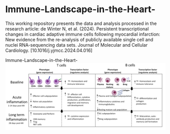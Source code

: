 # Immune-Landscape-in-the-Heart-
This working repository presents the data and analysis processed in the research article: 
de Winter N, et al. (2024). Persistent transcriptional changes in cardiac adaptive immune cells following myocardial infarction: New evidence from the re-analysis of publicly available single cell and nuclei RNA-sequencing data sets. Journal of Molecular and Cellular Cardiology. [10.1016/j.yjmcc.2024.04.016]

Immune-Landscape-in-the-Heart-
![Project Logo](https://github.com/natasha-bioinfo/Immune-Landscape-in-the-Heart-/blob/main/Abstract/graphical_abstract.png)



